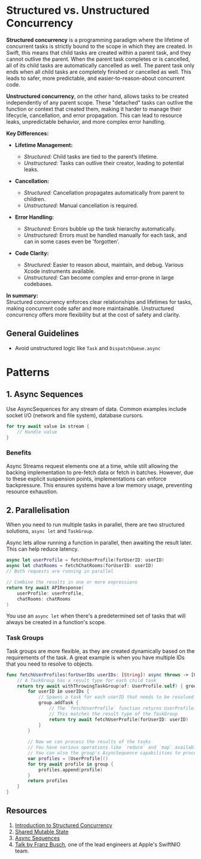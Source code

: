 # Structured vs. Unstructured Concurrency

**Structured concurrency** is a programming paradigm where the lifetime of concurrent tasks is strictly bound to the scope in which they are created. In Swift, this means that child tasks are created within a parent task, and they cannot outlive the parent. When the parent task completes or is cancelled, all of its child tasks are automatically cancelled as well. The parent task only ends when all child tasks are completely finished or cancelled as well. This leads to safer, more predictable, and easier-to-reason-about concurrent code.

**Unstructured concurrency**, on the other hand, allows tasks to be created independently of any parent scope. These "detached" tasks can outlive the function or context that created them, making it harder to manage their lifecycle, cancellation, and error propagation. This can lead to resource leaks, unpredictable behavior, and more complex error handling.

**Key Differences:**

- **Lifetime Management:**
  - *Structured:* Child tasks are tied to the parent’s lifetime.
  - *Unstructured:* Tasks can outlive their creator, leading to potential leaks.

- **Cancellation:**
  - *Structured:* Cancellation propagates automatically from parent to children.
  - *Unstructured:* Manual cancellation is required.

- **Error Handling:**
  - *Structured:* Errors bubble up the task hierarchy automatically.
  - *Unstructured:* Errors must be handled manually for each task, and can in some cases even be 'forgotten'.

- **Code Clarity:**
  - *Structured:* Easier to reason about, maintain, and debug. Various Xcode instruments available.
  - *Unstructured:* Can become complex and error-prone in large codebases.

**In summary:**  
Structured concurrency enforces clear relationships and lifetimes for tasks, making concurrent code safer and more maintainable. Unstructured concurrency offers more flexibility but at the cost of safety and clarity.

## General Guidelines

- Avoid unstructured logic like `Task` and `DispatchQueue.async`

# Patterns

## 1. Async Sequences

Use AsyncSequences for any stream of data. Common examples include socket I/O (network and file system), database cursors.

```swift
for try await value in stream {
    // Handle value
}
```

### Benefits

Async Streams request elements one at a time, while still allowing the backing implementation to pre-fetch data or fetch in batches. However, due to these explicit suspension points, implementations can enforce backpressure. This ensures systems have a low memory usage, preventing resource exhaustion.

## 2. Parallelisation

When you need to run multiple tasks in parallel, there are two structured solutions, `async let` and `TaskGroup`.

Async lets allow running a function in parallel, then awaiting the result later. This can help reduce latency.

```swift
async let userProfile = fetchUserProfile(forUserID: userID)
async let chatRooms = fetchChatRooms(forUserID: userID)
// Both requests are running in parallel

// Combine the results in one or more expressions
return try await APIResponse(
    userProfile: userProfile,
    chatRooms: chatRooms
)
```

You use an `async let` when there's a predetermined set of tasks that will always be created in a function's scope.

### Task Groups

Task groups are more flexible, as they are created dynamically based on the requirements of the task. A great example is when you have multiple IDs that you need to resolve to objects.

```swift
func fetchUserProfiles(forUserIDs userIDs: [String]) async throws -> [UserProfile] {
    // A TaskGroup has a result type for each child task
    return try await withThrowingTaskGroup(of: UserProfile.self) { group in
        for userID in userIDs {
            // Spawns a task for each userID that needs to be resolved
            group.addTask {
                // The `fetchUserProfile` function returns UserProfile
                // This matches the result type of the TaskGroup
                return try await fetchUserProfile(forUserID: userID)
            }
        }
        
        // Now we can process the results of the tasks
        // You have various operations like `reduce` and `map` available
        // You can also the group's AsyncSequence capabilities to process the results
        var profiles = [UserProfile]()
        for try await profile in group {
            profiles.append(profile)
        }
        return profiles
    }
}
```

## Resources

1. [Introduction to Structured Concurrency](https://swiftonserver.com/getting-started-with-structured-concurrency-in-swift/)
2. [Shared Mutable State](https://swiftonserver.com/structured-concurrency-and-shared-state-in-swift/)
3. [Async Sequences](https://swiftonserver.com/advanced-async-sequences/)
4. [Talk by Franz Busch](https://www.youtube.com/watch?v=JmrnE7HUaDE), one of the lead engineers at Apple's SwiftNIO team.

